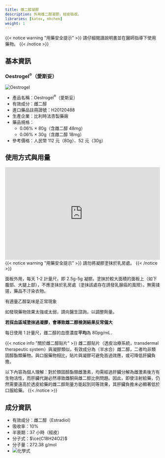 ```yaml
---
title: 雌二醇凝膠
description: 外用雌二醇凝膠，經皮吸收。
libraries: [katex, mhchem]
weight: 1
---
```


{{< notice warning "用藥安全提示" >}}
請仔細閱讀說明書並在醫師指導下使用藥物。
{{< /notice >}}

## 基本資訊

### Oestrogel<sup>&reg;</sup>（愛斯妥）

![Oestrogel](/images/Oestrogel.jpg)

- 產品名稱：Oestrogel<sup>&reg;</sup>（愛斯妥）
- 有效成分：雌二醇
- 進口藥品註冊證號：H20120488
- 生產企業：比利時法杏製藥廠
- 藥品規格：
  - 0.06% &times; 80g（含雌二醇 48mg）
  - 0.06% &times; 30g（含雌二醇 18mg）
- 參考價格：人民幣 112 元（80g）、52 元（30g）

## 使用方式與用量

<div style="position: relative; padding: 30% 45%;">
<iframe style="position: absolute; width: 100%; height: 100%; left: 0; top: 0;"  src="https://player.bilibili.com/player.html?bvid=BV1eq4y1U71L&page=1&as_wide=1&high_quality=1&danmaku=0" scrolling="no" frameborder="no" allowfullscreen="true"></iframe>
</div>
{{< notice warning "用藥安全提示" >}}
請勿將凝膠塗抹於乳房處。
{{< /notice >}}

面板外用，每天 1-2 計量尺，即 2.5g-5g 凝膠。塗抹於較大面積的面板上（如下腹部、大腿上部），不應塗抹於乳房處（塗抹該處存在誘發乳腺癌的風險）。無需揉搓，藥品不汙染衣物。

有適量乙醇氣味是正常現象

如發現藥物效果太強或太弱，請向醫生諮詢，以調整劑量。

**若採血區域塗抹過凝膠，會導致雌二醇檢測結果反常偏大**

每日使用 1 計量尺，雌二醇的血漿濃度**平均**為 80pg/mL．

{{< notice info "關於雌二醇貼片" >}}
雌二醇貼片（透皮治療系統，transdermal therapeutic system）與凝膠類似，有效成分為（半水合）雌二醇，二者均非類固醇酯類藥物。與口服藥物相比，貼片與凝膠可避免首過效應，或可降低肝臟負擔。

以下內容為個人理解：對於類固醇酯類雌激素，均需經過肝臟分解為雌激素後方有生物活性，而肝臟代謝必然導致雌酮與雌二醇比例問題。因此，即使注射給藥，仍然需要遠高於透皮給藥的雌二醇劑量方能起到同等效果，其肝臟負擔未必顯著低於口服給藥。
{{< /notice >}}

## 成分資訊

- 有效成分：雌二醇（Estradiol）
- 吸收率：10%
- 半衰期：37 小時（經皮）
- 分子式：$\ce{C18H24O2}$
- 分子量：272.38 g/mol
- ![化學式](/images/Estradiol.svg)
